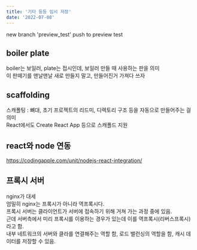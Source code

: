 ```yaml
---
title: '기타 등등 임시 저장'
date: '2022-07-08'
---
```



new branch 'preview_test' push to preview test


## boiler plate
boiler는 보일러, plate는 접시인데, 보일러 만들 때 사용하는 판을 의미  
이 판떼기를 맨날맨날 새로 만들지 말고, 만들어진거 가져다 쓰자  

## scaffolding
스캐폴팅 : 뼈대, 초기 프로젝트의 리드미, 디렉토리 구조 등을 자동으로 만들어주는 걸 의미  
React에서도 Create React App 등으로 스캐폴드 지원  

## react와 node 연동
https://codingapple.com/unit/nodejs-react-integration/

## 프록시 서버
nginx가 대세  
엄밀히 nginx는 프록시가 아니라 역프록시다.  
프록시 서버는 클라이언트가 서버에 접속하기 위해 거쳐 가는 과정 중에 있음.  
근데 서버측에서 미리 프록시를 이용하는 경우가 있는데 이를 역프록시(리버스프록시)라고 함.  
내부 네트워크의 서버와 클라를 연결해주는 역할 함, 로드 밸런싱의 역할을 함, 캐시 데이터를 저장할 수 있음.  
